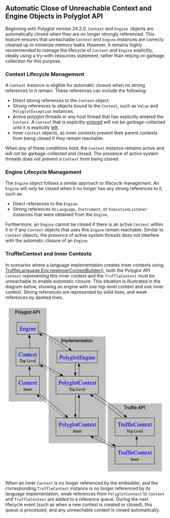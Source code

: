 ## Automatic Close of Unreachable Context and Engine Objects in Polyglot API

Beginning with Polyglot version 24.2.0, `Context` and `Engine `objects are automatically closed when they are no longer strongly referenced. This feature ensures that unreachable `Context` and `Engine` instances are correcly cleaned up to minimize memory leaks. However, it remains highly recommended to manage the lifecycle of `Context` and `Engine` explicitly, ideally using a try-with-resources statement, rather than relying on garbage collection for this purpose.

### Context Lifecycle Management

A `Context` instance is eligible for automatic closure when no strong references to it remain. These references can include the following:

* Direct strong references to the `Context` object.
* Strong references to objects bound to the `Context`, such as `Value` and `PolyglotException` instances.
* Active polyglot threads or any host thread that has explicitly entered the `Context`. A `Context` that is explicitly [entered](https://www.graalvm.org/truffle/javadoc/org/graalvm/polyglot/Context.html#enter()) will not be garbage-collected until it is explicitly [left](https://www.graalvm.org/truffle/javadoc/org/graalvm/polyglot/Context.html#leave()).
* Inner `Context` objects, as inner contexts prevent their parent contexts from being closed if they remain reachable.

When any of these conditions hold, the `Context` instance remains active and will not be garbage-collected and closed. The presence of active system threads does not prevent a `Context` from being closed.


### Engine Lifecycle Management

The `Engine` object follows a similar approach to lifecycle management. An `Engine` will only be closed when it no longer has any strong references to it, such as:

* Direct references to the `Engine`.
* Strong references to `Language`, `Instrument`, or `ExecutionListener` instances that were obtained from the `Engine`.

Furthermore, an `Engine` cannot be closed if there is an active `Context` within it or if any `Context` objects that uses this `Engine` remain reachable. Similar to `Context` objects, the presence of active system threads does not interfere with the automatic closure of an `Engine`.

### TruffleContext and Inner Contexts

In scenarios where a language implementation creates inner contexts using [TruffleLanguage.Env.newInnerContextBuilder()](https://www.graalvm.org/truffle/javadoc/com/oracle/truffle/api/TruffleLanguage.Env.html#newInnerContextBuilder(java.lang.String...)), both the Polyglot API `Context` representing this inner context and the `TruffleContext` must be unreachable to enable automatic closure. This situation is illustrated in the diagram below, showing an engine with one top-level context and one inner context. Strong references are represented by solid lines, and weak references by dashed lines.

![Context References](context_references.png "Context References")

When an inner `Context` is no longer referenced by the embedder, and the corresponding `TruffleContext` instance is no longer referenced by its language implementation, weak references from `PolyglotContext` to `Context` and `TruffleContext` are added to a reference queue. During the next lifecycle event (such as when a new context is created or closed), this queue is processed, and any unreachable context is closed automatically.
